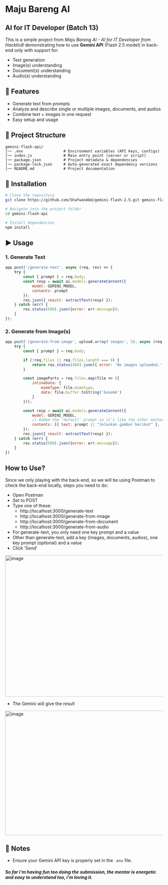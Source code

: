 # Maju Bareng AI
## AI for IT Developer (Batch 13)

This is a simple project from *Maju Bareng AI - AI for IT Developer from Hacktiv8* demonstrating how to use **Gemini API** (Flash 2.5 model) in back-end only with support for:
- Text generation
- Image(s) understanding
- Document(s) understanding
- Audio(s) understanding

## 🚀 Features
- Generate text from prompts
- Analyze and describe single or multiple images, documents, and audios
- Combine text + images in one request
- Easy setup and usage

## 📂 Project Structure
```
gemini-flash-api/
│── .env                  # Environment variables (API keys, configs)
│── index.js              # Main entry point (server or script)
│── package.json          # Project metadata & dependencies
│── package-lock.json     # Auto-generated exact dependency versions
│── README.md             # Project documentation
```

## 🔧 Installation
```bash
# Clone the repository
git clone https://github.com/ShafwanAbd/gemini-flash-2.5.git gemini-flash-api

# Navigate into the project folder
cd gemini-flash-api

# Install dependencies
npm install
```

## ▶️ Usage
### 1. Generate Text
```javascript
app.post('/generate-text', async (req, res) => {
    try {
        const { prompt } = req.body;
        const resp = await ai.models.generateContent({
            model: GEMINI_MODEL,
            contents: prompt
        });
        res.json({ result: extractText(resp) });
    } catch (err) {
        res.status(500).json({error: err.message});
    }
});
```

### 2. Generate from Image(s)
```javascript
app.post('/generate-from-image', upload.array('images', 5), async (req, res) => {
    try {
        const { prompt } = req.body;

        if (!req.files || req.files.length === 0) {
            return res.status(400).json({ error: 'No images uploaded.' });
        }

        const imageParts = req.files.map(file => ({
            inlineData: {
                mimeType: file.mimetype,
                data: file.buffer.toString('base64')
            }
        }));

        const resp = await ai.models.generateContent({
            model: GEMINI_MODEL,
            // Added the 'default' prompt so it's like the other method
            contents: [{ text: prompt || "Jelaskan gambar berikut" }, ...imageParts]
        });
        res.json({ result: extractText(resp) });
    } catch (err) {
        res.status(500).json({error: err.message});
    }
})
```

## How to Use?
Since we only playing with the back-end, so we will be using Postman to check the back-end locally, steps you need to do:
- Open Postman
- Set to POST
- Type one of these:
  - http://localhost:3000/generate-text 
  - http://localhost:3000/generate-from-image 
  - http://localhost:3000/generate-from-document
  - http://localhost:3000/generate-from-audio
- For generate-text, you only need one key prompt and a value
- Other than generate-text, add a key (images, documents, audios), one key prompt (optional) and a value
- Click 'Send'
<img width="1380" height="453" alt="image" src="https://github.com/user-attachments/assets/88c36810-8956-4901-9260-61b76f55373c" />

- The Gemini will give the result
<img width="1368" height="399" alt="image" src="https://github.com/user-attachments/assets/ccf07c1a-0a8e-45ee-b700-917eecc40794" />

## 📌 Notes
- Ensure your Gemini API key is properly set in the `.env` file.
  
##### So far i'm having fun too doing the submission, the mentor is energetic and easy to understand too, i'm loving it.

